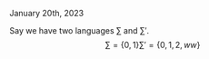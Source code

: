 January 20th, 2023

Say we have two languages $\sum$ and $\sum'$.
$$
\sum = \{0,1\}
\sum' = \{0,1,2,ww\}
$$
